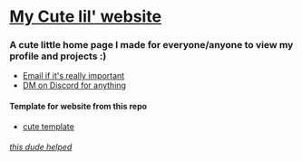 # [My Cute lil' website](https://jpvinnie.github.io)

### A cute little home page I made for everyone/anyone to view my profile and projects :)

* [Email if it's really important](mailto:JanPaul.Ramos@Protonmail.com)
* [DM on Discord for anything](https://discordapp.com/users/294518633541926912)

#### Template for website from this repo
* [cute template](https://github.com/learning-zone/website-templates/tree/master/3-col-portfolio)


###### [this dude helped](https://github.com/sinearc)
